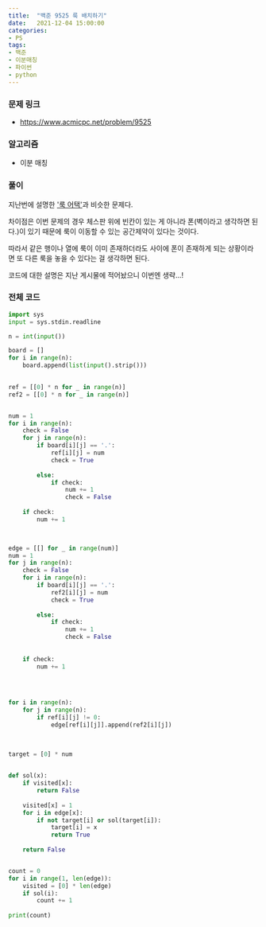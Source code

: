 ```yaml
---
title:  "백준 9525 룩 배치하기"
date:   2021-12-04 15:00:00
categories:
- PS
tags:
- 백준
- 이분매칭
- 파이썬
- python
---
```


### 문제 링크
* https://www.acmicpc.net/problem/9525

### 알고리즘
* 이분 매칭


### 풀이
지난번에 설명한 ['룩 어택'](https://nhrwv.github.io/ps/2021/12/03/%EB%B0%B1%EC%A4%801574/)과 비슷한 문제다.

차이점은 이번 문제의 경우 체스판 위에 빈칸이 있는 게 아니라 폰(벽이라고 생각하면 된다.)이 있기 때문에 룩이 이동할 수 있는 공간제약이 있다는 것이다.

따라서 같은 행이나 열에 룩이 이미 존재하더라도 사이에 폰이 존재하게 되는 상황이라면 또 다른 룩을 놓을 수 있다는 걸 생각하면 된다.


코드에 대한 설명은 지난 게시물에 적어놨으니 이번엔 생략...!

### 전체 코드
```python
import sys
input = sys.stdin.readline

n = int(input())

board = []
for i in range(n):
    board.append(list(input().strip()))
    

ref = [[0] * n for _ in range(n)]
ref2 = [[0] * n for _ in range(n)]


num = 1    
for i in range(n):
    check = False
    for j in range(n):
        if board[i][j] == '.':
            ref[i][j] = num
            check = True
        
        else:
            if check:
                num += 1
                check = False
    
    if check:
        num += 1    


        
edge = [[] for _ in range(num)]
num = 1    
for j in range(n):
    check = False
    for i in range(n):
        if board[i][j] == '.':
            ref2[i][j] = num
            check = True
        
        else:
            if check:
                num += 1
                check = False
                
       
    if check:
        num += 1
    

    

for i in range(n):
    for j in range(n):
        if ref[i][j] != 0:
            edge[ref[i][j]].append(ref2[i][j])
            
             
            
target = [0] * num


def sol(x):
    if visited[x]:
        return False
    
    visited[x] = 1
    for i in edge[x]:
        if not target[i] or sol(target[i]):
            target[i] = x
            return True
        
    return False


count = 0
for i in range(1, len(edge)):
    visited = [0] * len(edge)
    if sol(i):
        count += 1
        
print(count)
    
```

